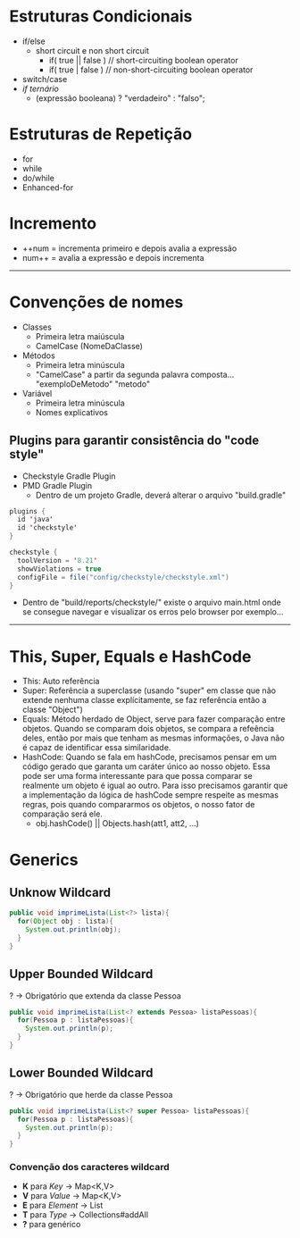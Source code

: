 # Estruturas Condicionais

- if/else
  - short circuit e non short circuit  
    - if( true || false ) // short-circuiting boolean operator  
    - if( true | false )  // non-short-circuiting boolean operator  
- switch/case
- *if ternário*  
  - (expressão booleana) ? "verdadeiro" : "falso";

# Estruturas de Repetição

- for
- while
- do/while
- Enhanced-for

# Incremento

- ++num = incrementa primeiro e depois avalia a expressão  
- num++ = avalia a expressão e depois incrementa  

---

# Convenções de nomes

- Classes
  - Primeira letra maiúscula
  - CamelCase (NomeDaClasse)
- Métodos
  - Primeira letra minúscula
  - "CamelCase" a partir da segunda palavra composta... "exemploDeMetodo" "metodo"
- Variável
  - Primeira letra minúscula
  - Nomes explicativos

## Plugins para garantir consistência do "code style"
- Checkstyle Gradle Plugin
- PMD Gradle Plugin
  - Dentro de um projeto Gradle, deverá alterar o arquivo "build.gradle"

~~~java
plugins {
  id 'java'
  id 'checkstyle'
}

checkstyle {
  toolVersion = '8.21'
  showViolations = true
  configFile = file("config/checkstyle/checkstyle.xml")
}
~~~
- Dentro de "build/reports/checkstyle/" existe o arquivo main.html onde se consegue navegar e visualizar os erros pelo browser por exemplo...  

---

# This, Super, Equals e HashCode
- This: Auto referência  
- Super: Referência a superclasse (usando "super" em classe que não extende nenhuma classe explícitamente, se faz referência então a classe "Object")  
- Equals: Método herdado de Object, serve para fazer comparação entre objetos. Quando se comparam dois objetos, se compara a refeência deles, então por mais que tenham as mesmas informações, o Java não é capaz de identificar essa similaridade.  
- HashCode: Quando se fala em hashCode, precisamos pensar em um código gerado que garanta um caráter único ao nosso objeto. Essa pode ser uma forma interessante para que possa comparar se realmente um objeto é igual ao outro. Para isso precisamos garantir que a implementação da lógica de hashCode sempre respeite as mesmas regras, pois quando compararmos os objetos, o nosso fator de comparação será ele.
  - obj.hashCode() || Objects.hash(att1, att2, ...)  

# Generics  
## Unknow Wildcard  
~~~java
public void imprimeLista(List<?> lista){
  for(Object obj : lista){
    System.out.println(obj);
  }
}
~~~  
## Upper Bounded Wildcard  
? -> Obrigatório que extenda da classe Pessoa
~~~java
public void imprimeLista(List<? extends Pessoa> listaPessoas){
  for(Pessoa p : listaPessoas){
    System.out.println(p);
  }
}
~~~
## Lower Bounded Wildcard  
? -> Obrigatório que herde da classe Pessoa
~~~java
public void imprimeLista(List<? super Pessoa> listaPessoas){
  for(Pessoa p : listaPessoas){
    System.out.println(p);
  }
}
~~~
### Convenção dos caracteres wildcard
- **K** para *Key* -> Map<K,V>
- **V** para *Value* -> Map<K,V>
- **E** para *Element* -> List<E>
- **T** para *Type* -> Collections#addAll
- **?** para genérico
